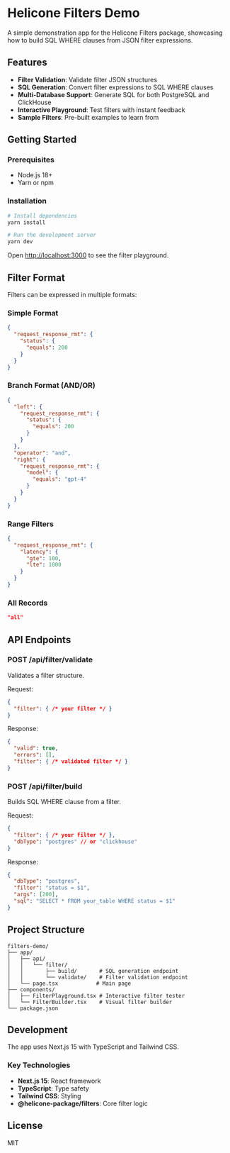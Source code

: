 # Helicone Filters Demo

A simple demonstration app for the Helicone Filters package, showcasing how to build SQL WHERE clauses from JSON filter expressions.

## Features

- **Filter Validation**: Validate filter JSON structures
- **SQL Generation**: Convert filter expressions to SQL WHERE clauses
- **Multi-Database Support**: Generate SQL for both PostgreSQL and ClickHouse
- **Interactive Playground**: Test filters with instant feedback
- **Sample Filters**: Pre-built examples to learn from

## Getting Started

### Prerequisites

- Node.js 18+ 
- Yarn or npm

### Installation

```bash
# Install dependencies
yarn install

# Run the development server
yarn dev
```

Open [http://localhost:3000](http://localhost:3000) to see the filter playground.

## Filter Format

Filters can be expressed in multiple formats:

### Simple Format
```json
{
  "request_response_rmt": {
    "status": {
      "equals": 200
    }
  }
}
```

### Branch Format (AND/OR)
```json
{
  "left": {
    "request_response_rmt": {
      "status": {
        "equals": 200
      }
    }
  },
  "operator": "and",
  "right": {
    "request_response_rmt": {
      "model": {
        "equals": "gpt-4"
      }
    }
  }
}
```

### Range Filters
```json
{
  "request_response_rmt": {
    "latency": {
      "gte": 100,
      "lte": 1000
    }
  }
}
```

### All Records
```json
"all"
```

## API Endpoints

### POST /api/filter/validate
Validates a filter structure.

Request:
```json
{
  "filter": { /* your filter */ }
}
```

Response:
```json
{
  "valid": true,
  "errors": [],
  "filter": { /* validated filter */ }
}
```

### POST /api/filter/build
Builds SQL WHERE clause from a filter.

Request:
```json
{
  "filter": { /* your filter */ },
  "dbType": "postgres" // or "clickhouse"
}
```

Response:
```json
{
  "dbType": "postgres",
  "filter": "status = $1",
  "args": [200],
  "sql": "SELECT * FROM your_table WHERE status = $1"
}
```

## Project Structure

```
filters-demo/
├── app/
│   ├── api/
│   │   └── filter/
│   │       ├── build/       # SQL generation endpoint
│   │       └── validate/    # Filter validation endpoint
│   └── page.tsx            # Main page
├── components/
│   ├── FilterPlayground.tsx # Interactive filter tester
│   └── FilterBuilder.tsx    # Visual filter builder
└── package.json
```

## Development

The app uses Next.js 15 with TypeScript and Tailwind CSS.

### Key Technologies

- **Next.js 15**: React framework
- **TypeScript**: Type safety
- **Tailwind CSS**: Styling
- **@helicone-package/filters**: Core filter logic

## License

MIT